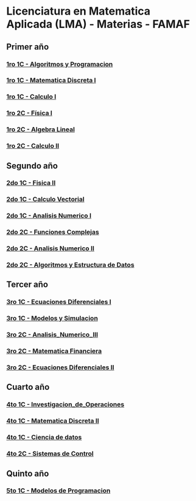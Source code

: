 # Licenciatura en Matematica Aplicada (LMA) - Materias - FAMAF

## Primer año
### [1ro 1C - Algoritmos y Programacion](https://github.com/FAMAF-resources/LMA-1ro_1C-Algoritmos_y_Programacion-FAMAF)
### [1ro 1C - Matematica Discreta I](https://github.com/FAMAF-resources/1ro_1C-Matematica_Discreta_I-FAMAF)
### [1ro 1C - Calculo I](https://github.com/FAMAF-resources/1ro_1C-Analisis_Matematico_I-FAMAF)
### [1ro 2C - Física I](https://github.com/FAMAF-resources/LMA-1ro_2C-Fisica_I-FAMAF)
### [1ro 2C - Algebra Lineal](https://github.com/FAMAF-resources/1ro_2C-Algebra-FAMAF)
### [1ro 2C - Calculo II](https://github.com/FAMAF-resources/1ro_2C-Analisis_Matematico_II-FAMAF)



## Segundo año
### [2do 1C - Fisica II](https://github.com/FAMAF-resources/LMA-2do_1C-Fisica_II-FAMAF)
### [2do 1C - Calculo Vectorial](https://github.com/FAMAF-resources/LMA-2do_1C-Calculo_Vectorial-FAMAF)
### [2do 1C - Analisis Numerico I](https://github.com/FAMAF-resources/2do_1C-Analisis_Numerico_I-FAMAF)
### [2do 2C - Funciones Complejas](https://github.com/FAMAF-resources/LMA-2do_2C-Funciones_Complejas-FAMAF)
### [2do 2C - Analisis Numerico II](https://github.com/FAMAF-resources/LMA_LM-2do_2C-Analisis_Numerico_II-FAMAF)
### [2do 2C - Algoritmos y Estructura de Datos](https://github.com/FAMAF-resources/2do_2C-Algoritmos_y_estructura_de_datos_II-FAMAF)


## Tercer año
### [3ro 1C - Ecuaciones Diferenciales I](https://github.com/FAMAF-resources/LMA-3ro_1C-Ecuaciones_Diferenciales_I-FAMAF)
### [3ro 1C - Modelos y Simulacion](https://github.com/FAMAF-resources/4to_1C-Modelos_y_Simulacion-FAMAF)
### [3ro 2C - Analisis_Numerico_III](https://github.com/FAMAF-resources/LMA-3ro_2C-Analisis_Numerico_III-FAMAF)
### [3ro 2C - Matematica Financiera](https://github.com/FAMAF-resources/LMA-3ro_2C-Matematica_Financiera-FAMAF)
### [3ro 2C - Ecuaciones Diferenciales II](https://github.com/FAMAF-resources/LMA-3ro_2C-Ecuaciones_Diferenciales_II-FAMAF)

## Cuarto año
### [4to 1C - Investigacion_de_Operaciones](https://github.com/FAMAF-resources/LMA-4to_1C-Investigacion_de_Operaciones-FAMAF-)
### [4to 1C - Matematica Discreta II](https://github.com/FAMAF-resources/3ro_1C-Matematica_Discreta_II-FAMAF)
### [4to 1C - Ciencia de datos](https://github.com/FAMAF-resources/LMA-4to_1C-Ciencia_de_datos-FAMAF)
### [4to 2C - Sistemas de Control](https://github.com/FAMAF-resources/LMA-4to_2C-Sistemas_de_Control-FAMAF)

## Quinto año
### [5to 1C - Modelos de Programacion](https://github.com/FAMAF-resources/LMA-5to_1C-Modelos_de_Programacion-FAMAF)
